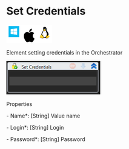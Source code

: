 # Set Credentials

![](<../../../../.gitbook/assets/image (88).png>)

Element setting credentials in the Orchestrator

![](<../../../../.gitbook/assets/1 (102).png>)

Properties

&#x20;\- Name\*: \[String] Value name

&#x20;\- Login\*: \[String] Login

&#x20;\- Password\*: \[String] Password

